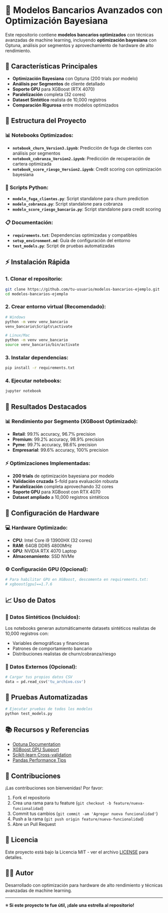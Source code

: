 # 🏦 Modelos Bancarios Avanzados con Optimización Bayesiana

Este repositorio contiene **modelos bancarios optimizados** con técnicas avanzadas de machine learning, incluyendo **optimización bayesiana** con Optuna, análisis por segmentos y aprovechamiento de hardware de alto rendimiento.

## 🚀 Características Principales

- **Optimización Bayesiana** con Optuna (200 trials por modelo)
- **Análisis por Segmentos** de cliente detallado
- **Soporte GPU** para XGBoost (RTX 4070)
- **Paralelización** completa (32 cores)
- **Dataset Sintético** realista de 10,000 registros
- **Comparación Rigurosa** entre modelos optimizados

## 📁 Estructura del Proyecto

### **📊 Notebooks Optimizados:**
- **`notebook_churn_Version3.ipynb`**: Predicción de fuga de clientes con análisis por segmentos
- **`notebook_cobranza_Version2.ipynb`**: Predicción de recuperación de cartera optimizada
- **`notebook_score_riesgo_Version2.ipynb`**: Credit scoring con optimización bayesiana

### **🐍 Scripts Python:**
- **`modelo_fuga_clientes.py`**: Script standalone para churn prediction
- **`modelo_cobranza.py`**: Script standalone para cobranza
- **`modelo_score_riesgo_bancario.py`**: Script standalone para credit scoring

### **📋 Documentación:**
- **`requirements.txt`**: Dependencias optimizadas y compatibles
- **`setup_environment.md`**: Guía de configuración del entorno
- **`test_models.py`**: Script de pruebas automatizadas

## ⚡ Instalación Rápida

### **1. Clonar el repositorio:**
```bash
git clone https://github.com/tu-usuario/modelos-bancarios-ejemplo.git
cd modelos-bancarios-ejemplo
```

### **2. Crear entorno virtual (Recomendado):**
```bash
# Windows
python -m venv venv_bancario
venv_bancario\Scripts\activate

# Linux/Mac
python -m venv venv_bancario
source venv_bancario/bin/activate
```

### **3. Instalar dependencias:**
```bash
pip install -r requirements.txt
```

### **4. Ejecutar notebooks:**
```bash
jupyter notebook
```

## 🎯 Resultados Destacados

### **📊 Rendimiento por Segmento (XGBoost Optimizado):**
- **Retail**: 99.1% accuracy, 96.7% precision
- **Premium**: 99.2% accuracy, 98.9% precision  
- **Pyme**: 99.7% accuracy, 98.6% precision
- **Empresarial**: 99.6% accuracy, 100% precision

### **⚡ Optimizaciones Implementadas:**
- **200 trials** de optimización bayesiana por modelo
- **Validación cruzada** 5-fold para evaluación robusta
- **Paralelización** completa aprovechando 32 cores
- **Soporte GPU** para XGBoost con RTX 4070
- **Dataset ampliado** a 10,000 registros sintéticos

## 🔧 Configuración de Hardware

### **💻 Hardware Optimizado:**
- **CPU**: Intel Core i9 13900HX (32 cores)
- **RAM**: 64GB DDR5 4800MHz
- **GPU**: NVIDIA RTX 4070 Laptop
- **Almacenamiento**: SSD NVMe

### **⚙️ Configuración GPU (Opcional):**
```bash
# Para habilitar GPU en XGBoost, descomenta en requirements.txt:
# xgboost[gpu]==1.7.6
```

## 📈 Uso de Datos

### **🎲 Datos Sintéticos (Incluidos):**
Los notebooks generan automáticamente datasets sintéticos realistas de 10,000 registros con:
- Variables demográficas y financieras
- Patrones de comportamiento bancario
- Distribuciones realistas de churn/cobranza/riesgo

### **📁 Datos Externos (Opcional):**
```python
# Cargar tus propios datos CSV
data = pd.read_csv('tu_archivo.csv')
```

## 🧪 Pruebas Automatizadas

```bash
# Ejecutar pruebas de todos los modelos
python test_models.py
```

## 📚 Recursos y Referencias

- [Optuna Documentation](https://optuna.readthedocs.io/)
- [XGBoost GPU Support](https://xgboost.readthedocs.io/en/latest/gpu/index.html)
- [Scikit-learn Cross-validation](https://scikit-learn.org/stable/modules/cross_validation.html)
- [Pandas Performance Tips](https://pandas.pydata.org/docs/user_guide/enhancingperf.html)

## 🤝 Contribuciones

¡Las contribuciones son bienvenidas! Por favor:

1. Fork el repositorio
2. Crea una rama para tu feature (`git checkout -b feature/nueva-funcionalidad`)
3. Commit tus cambios (`git commit -am 'Agregar nueva funcionalidad'`)
4. Push a la rama (`git push origin feature/nueva-funcionalidad`)
5. Abre un Pull Request

## 📄 Licencia

Este proyecto está bajo la Licencia MIT - ver el archivo [LICENSE](LICENSE) para detalles.

## 👨‍💻 Autor

Desarrollado con optimización para hardware de alto rendimiento y técnicas avanzadas de machine learning.

---

**⭐ Si este proyecto te fue útil, ¡dale una estrella al repositorio!**
